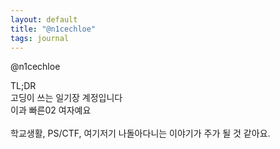 ```yaml
---
layout: default
title: "@n1cechloe"
tags: journal
---
```


@n1cechloe <br>

TL;DR <br>
고딩이 쓰는 일기장 계정입니다 <br>
이과 빠른02 여자예요 <br>
 <br>
학교생활, PS/CTF, 여기저기 나돌아다니는 이야기가 주가 될 것 같아요. <br>
